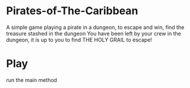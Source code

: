 # Pirates-of-The-Caribbean
A simple game playing a pirate in a dungeon, to escape and win, find the treasure stashed in the dungeon
You have been left by your crew in the dungeon, it is up to you to find THE HOLY GRAIL to escape! 

# Play
run the main method

